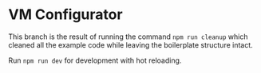 # VM Configurator
This branch is the result of running the command `npm run cleanup` which cleaned
all the example code while leaving the boilerplate structure intact.

Run `npm run dev` for development with hot reloading.

